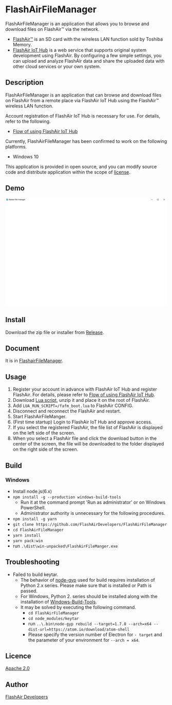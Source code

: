 FlashAirFileManager
====

FlashAirFileManager is an application that allows you to browse and download files on FlashAir™ via the network.
- [FlashAir™](http://www.flashair.info) is an SD card with the wireless LAN function sold by Toshiba Memory.
- [FlashAir IoT Hub](https://iot-hub.flashair-developers.com) is a web service that supports original system development using FlashAir. By configuring a few simple settings, you can upload and analyze FlashAir data and share the uploaded data with other cloud services or your own system.

## Description

FlashAirFileManager is an application that can browse and download files on FlashAir from a remote place via FlashAir IoT Hub using the FlashAir™ wireless LAN function.

Account registration of FlashAir IoT Hub is necessary for use. For details, refer to the following.
- [Flow of using FlashAir IoT Hub](https://www.flashair-developers.com/en/documents/tutorials/iot-hub/1/)

Currently, FlashAirFileManager has been confirmed to work on the following platforms.
- Windows 10

This application is provided in open source, and you can modify source code and distribute application within the scope of [license](https://github.com/FlashAirDevelopers/FlashAirFileManager/blob/master/LICENSE.txt).

## Demo

![FlashAirFileManager Demo](https://github.com/FlashAirDevelopers/FlashAirFileManager/blob/master/img/doc/demo.gif)

## Install

Download the zip file or installer from [Release](https://github.com/FlashAirDevelopers/FlashAirFileManager/releases).

## Document

It is in [FlashairFileManager](https://www.flashair-developers.com/en/documents/tutorials/iot-hub/9/).

## Usage

1. Register your account in advance with FlashAir IoT Hub and register FlashAir. For details, please refer to [Flow of using FlashAir IoT Hub](https://www.flashair-developers.com/en/documents/tutorials/iot-hub/1/).
2. Download [Lua script](https://github.com/FlashAirDevelopers/FlashAirFileManager/releases/download/v0.1.0/FlashAirFileManagerScript-0.1.0.zip), unzip it and place it on the root of FlashAir.
3. Add `LUA_RUN_SCRIPT=/fafm_boot.lua` to FlashAir CONFIG.
4. Disconnect and reconnect the FlashAir and restart.
5. Start FlashAirFileManger.
6. (First time startup) Login to FlashAir IoT Hub and approve access.
7. If you select the registered FlashAir, the file list of FlashAir is displayed on the left side of the screen.
8. When you select a FlashAir file and click the download button in the center of the screen, the file will be downloaded to the folder displayed on the right side of the screen.

## Build

### Windows

- Install node.js(6.x)
- `npm install -g --production windows-build-tools`
   - Run it at the command prompt 'Run as administrator' or on Windows PowerShell.
   - Administrator authority is unnecessary for the following procedures.
- `npm install -g yarn`
- `git clone https://github.com/FlashAirDevelopers/FlashAirFileManager`
- `cd FlashAirFileManager`
- `yarn install`
- `yarn pack:win`
- run `.\dist\win-unpacked\FlashAirFileManger.exe`

## Troubleshooting

- Failed to build keytar.
   - The behavior of [node-gyp](https://github.com/nodejs/node-gyp) used for build requires installation of Python 2.x series. Please make sure that is installed or Path is passed.
   - For Windows, Python 2. series should be installed along with the installation of [Windows-Build-Tools](https://github.com/felixrieseberg/windows-build-tools).
   - It may be solved by executing the following command.
      - `cd FlashAirFileManager`
      - `cd node_modules/keytar`
      - run `..\.bin\node-gyp rebuild --target=1.7.8 --arch=x64 --dist-url=https://atom.io/download/atom-shell`
      - Please specify the version number of Electron for `- target` and the parameter of your environment for `--arch = x64`.

## Licence

[Apache 2.0](https://github.com/FlashAirDevelopers/FlashAirFileManager/blob/master/LICENSE.txt)

## Author

[FlashAir Developers](https://github.com/FlashAirDevelopers)

